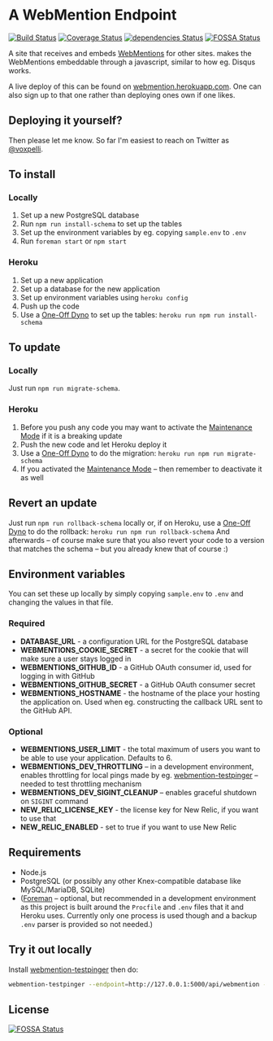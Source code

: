 # A WebMention Endpoint
[![Build Status](https://travis-ci.org/voxpelli/webpage-webmentions.svg?branch=master)](https://travis-ci.org/voxpelli/webpage-webmentions)
[![Coverage Status](https://coveralls.io/repos/github/voxpelli/webpage-webmentions/badge.svg?branch=master)](https://coveralls.io/github/voxpelli/webpage-webmentions?branch=master)
[![dependencies Status](https://david-dm.org/voxpelli/webpage-webmentions/status.svg)](https://david-dm.org/voxpelli/webpage-webmentions)
[![FOSSA Status](https://app.fossa.io/api/projects/git%2Bgithub.com%2Fvoxpelli%2Fwebpage-webmentions.svg?type=shield)](https://app.fossa.io/projects/git%2Bgithub.com%2Fvoxpelli%2Fwebpage-webmentions?ref=badge_shield)

A site that receives and embeds [WebMentions](http://indiewebcamp.com/webmention) for other sites. makes the WebMentions embeddable through a javascript, similar to how eg. Disqus works.

A live deploy of this can be found on [webmention.herokuapp.com](https://webmention.herokuapp.com/). One can also sign up to that one rather than deploying ones own if one likes.

## Deploying it yourself?

Then please let me know. So far I'm easiest to reach on Twitter as [@voxpelli](http://twitter.com/voxpelli).

## To install

### Locally

1. Set up a new PostgreSQL database
2. Run `npm run install-schema` to set up the tables
3. Set up the environment variables by eg. copying `sample.env` to `.env`
4. Run `foreman start` or `npm start`

### Heroku

1. Set up a new application
2. Set up a database for the new application
3. Set up environment variables using `heroku config`
4. Push up the code
5. Use a [One-Off Dyno](https://devcenter.heroku.com/articles/one-off-dynos) to set up the tables: `heroku run npm run install-schema`

## To update

### Locally

Just run `npm run migrate-schema`.

### Heroku

1. Before you push any code you may want to activate the [Maintenance Mode](https://devcenter.heroku.com/articles/maintenance-mode) if it is a breaking update
2. Push the new code and let Heroku deploy it
3. Use a [One-Off Dyno](https://devcenter.heroku.com/articles/one-off-dynos) to do the migration: `heroku run npm run migrate-schema`
4. If you activated the [Maintenance Mode](https://devcenter.heroku.com/articles/maintenance-mode) – then remember to deactivate it as well

## Revert an update

Just run `npm run rollback-schema` locally or, if on Heroku, use a [One-Off Dyno](https://devcenter.heroku.com/articles/one-off-dynos) to do the rollback: `heroku run npm run rollback-schema` And afterwards – of course make sure that you also revert your code to a version that matches the schema – but you already knew that of course :)

## Environment variables

You can set these up locally by simply copying `sample.env` to `.env` and changing the values in that file.

### Required

* **DATABASE_URL** - a configuration URL for the PostgreSQL database
* **WEBMENTIONS_COOKIE_SECRET** - a secret for the cookie that will make sure a user stays logged in
* **WEBMENTIONS_GITHUB_ID** - a GitHub OAuth consumer id, used for logging in with GitHub
* **WEBMENTIONS_GITHUB_SECRET** - a GitHub OAuth consumer secret
* **WEBMENTIONS_HOSTNAME** - the hostname of the place your hosting the application on. Used when eg. constructing the callback URL sent to the GitHub API.

### Optional

* **WEBMENTIONS_USER_LIMIT** - the total maximum of users you want to be able to use your application. Defaults to 6.
* **WEBMENTIONS_DEV_THROTTLING** – in a development environment, enables throttling for local pings made by eg. [webmention-testpinger](https://www.npmjs.org/package/webmention-testpinger) – needed to test throttling mechanism
* **WEBMENTIONS_DEV_SIGINT_CLEANUP** – enables graceful shutdown on `SIGINT` command
* **NEW_RELIC_LICENSE_KEY** - the license key for New Relic, if you want to use that
* **NEW_RELIC_ENABLED** - set to true if you want to use New Relic

## Requirements

* Node.js
* PostgreSQL (or possibly any other Knex-compatible database like MySQL/MariaDB, SQLite)
* ([Foreman](http://ddollar.github.io/foreman/) – optional, but recommended in a development environment as this project is built around the `Procfile` and `.env` files that it and Heroku uses. Currently only one process is used though and a backup `.env` parser is provided so not needed.)

## Try it out locally

Install [webmention-testpinger](https://github.com/voxpelli/node-webmention-testpinger) then do:

```bash
webmention-testpinger --endpoint=http://127.0.0.1:5000/api/webmention --target=http://127.0.0.1:5000/
```


## License
[![FOSSA Status](https://app.fossa.io/api/projects/git%2Bgithub.com%2Fvoxpelli%2Fwebpage-webmentions.svg?type=large)](https://app.fossa.io/projects/git%2Bgithub.com%2Fvoxpelli%2Fwebpage-webmentions?ref=badge_large)
